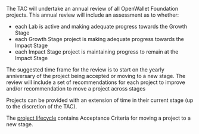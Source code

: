 [//]: # (SPDX-License-Identifier: CC-BY-4.0)

The TAC will undertake an annual review of all OpenWallet Foundation projects. This annual review will include an assessment as to whether:

* each Lab is active and making adequate progress towards the Growth Stage
* each Growth Stage project is making adequate progress towards the Impact Stage
* each Impact Stage project is maintaining progress to remain at the Impact Stage

The suggested time frame for the review is to start on the yearly anniversary of the project being accepted or moving to a new stage. The review will include a set of recommendations for each project to improve and/or recommendation to move a project across stages

Projects can be provided with an extension of time in their current stage (up to the discretion of the TAC).

The [project lifecycle](project-lifecycle.md) contains Acceptance Criteria for moving a project to a new stage.
